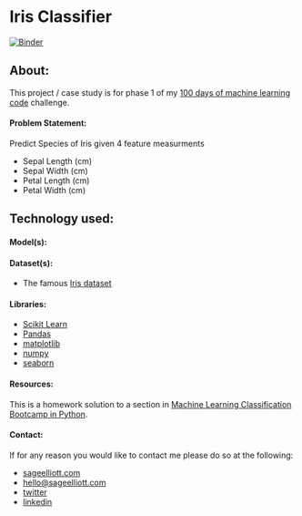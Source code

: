 # Iris Classifier 

[![Binder](https://mybinder.org/badge_logo.svg)](https://mybinder.org/v2/gh/sagecodes/irsit-classification2-knn/master)


## About:

This project / case study is for phase 1 of my [100 days of machine learning code](https://sageelliott.com/100daysofmlcode/) challenge. 

#### Problem Statement:

Predict Species of Iris given 4 feature measurments

- Sepal Length (cm)
- Sepal Width (cm)
- Petal Length (cm)
- Petal Width (cm)



## Technology used:

#### Model(s): 

#### Dataset(s):

- The famous [Iris dataset](https://www.kaggle.com/uciml/iris)

#### Libraries:

- [Scikit Learn](https://scikit-learn.org/stable/)
- [Pandas](https://pandas.pydata.org/)
- [matplotlib](https://matplotlib.org/)
- [numpy](https://www.numpy.org/)
- [seaborn](https://seaborn.pydata.org/)

#### Resources:

This is a homework solution to a section in [Machine Learning Classification Bootcamp in Python](https://www.udemy.com/machine-learning-classification).

#### Contact:

If for any reason you would like to contact me please do so at the following:

- [sageelliott.com](https://sageelliott.com/)
- [hello@sageelliott.com](hello@sageelliott.com)
- [twitter](https://twitter.com/sagecodes)
- [linkedin](https://www.linkedin.com/in/sageelliott)

